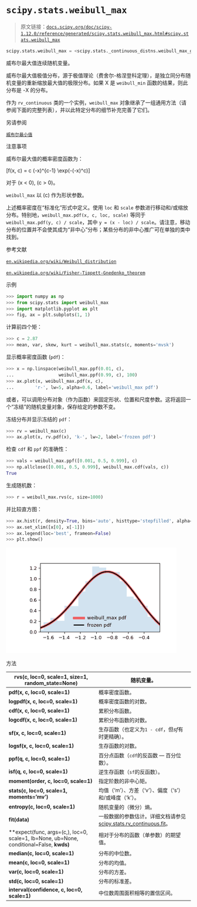 # `scipy.stats.weibull_max`

> 原文链接：[`docs.scipy.org/doc/scipy-1.12.0/reference/generated/scipy.stats.weibull_max.html#scipy.stats.weibull_max`](https://docs.scipy.org/doc/scipy-1.12.0/reference/generated/scipy.stats.weibull_max.html#scipy.stats.weibull_max)

```py
scipy.stats.weibull_max = <scipy.stats._continuous_distns.weibull_max_gen object>
```

威布尔最大值连续随机变量。

威布尔最大值极值分布，源于极值理论（费舍尔-格涅登科定理），是独立同分布随机变量的重新缩放最大值的极限分布。如果 X 是 `weibull_min` 函数的结果，则此分布是 -X 的分布。

作为 `rv_continuous` 类的一个实例，`weibull_max` 对象继承了一组通用方法（请参阅下面的完整列表），并以此特定分布的细节补充完善了它们。

另请参阅

[`威布尔最小值`](https://en.wikipedia.org/wiki/Weibull_distribution)

注意事项

威布尔最大值的概率密度函数为：

\[f(x, c) = c (-x)^{c-1} \exp(-(-x)^c)\]

对于 \(x < 0\), \(c > 0\)。

`weibull_max` 以 \(c\) 作为形状参数。

上述概率密度在“标准化”形式中定义。使用 `loc` 和 `scale` 参数进行移动和/或缩放分布。特别地，`weibull_max.pdf(x, c, loc, scale)` 等同于 `weibull_max.pdf(y, c) / scale`，其中 `y = (x - loc) / scale`。请注意，移动分布的位置并不会使其成为“非中心”分布；某些分布的非中心推广可在单独的类中找到。

参考文献

[`en.wikipedia.org/wiki/Weibull_distribution`](https://en.wikipedia.org/wiki/Weibull_distribution)

[`en.wikipedia.org/wiki/Fisher-Tippett-Gnedenko_theorem`](https://en.wikipedia.org/wiki/Fisher-Tippett-Gnedenko_theorem)

示例

```py
>>> import numpy as np
>>> from scipy.stats import weibull_max
>>> import matplotlib.pyplot as plt
>>> fig, ax = plt.subplots(1, 1) 
```

计算前四个矩：

```py
>>> c = 2.87
>>> mean, var, skew, kurt = weibull_max.stats(c, moments='mvsk') 
```

显示概率密度函数 (`pdf`)：

```py
>>> x = np.linspace(weibull_max.ppf(0.01, c),
...                 weibull_max.ppf(0.99, c), 100)
>>> ax.plot(x, weibull_max.pdf(x, c),
...        'r-', lw=5, alpha=0.6, label='weibull_max pdf') 
```

或者，可以调用分布对象（作为函数）来固定形状、位置和尺度参数。这将返回一个“冻结”的随机变量对象，保存给定的参数不变。

冻结分布并显示冻结的 `pdf`：

```py
>>> rv = weibull_max(c)
>>> ax.plot(x, rv.pdf(x), 'k-', lw=2, label='frozen pdf') 
```

检查 `cdf` 和 `ppf` 的准确性：

```py
>>> vals = weibull_max.ppf([0.001, 0.5, 0.999], c)
>>> np.allclose([0.001, 0.5, 0.999], weibull_max.cdf(vals, c))
True 
```

生成随机数：

```py
>>> r = weibull_max.rvs(c, size=1000) 
```

并比较直方图：

```py
>>> ax.hist(r, density=True, bins='auto', histtype='stepfilled', alpha=0.2)
>>> ax.set_xlim([x[0], x[-1]])
>>> ax.legend(loc='best', frameon=False)
>>> plt.show() 
```

![../../_images/scipy-stats-weibull_max-1.png](img/5c185dad1de0ed57419d8fcbf102f2f0.png)

方法

| **rvs(c, loc=0, scale=1, size=1, random_state=None)** | 随机变量。 |
| --- | --- |
| **pdf(x, c, loc=0, scale=1)** | 概率密度函数。 |
| **logpdf(x, c, loc=0, scale=1)** | 概率密度函数的对数。 |
| **cdf(x, c, loc=0, scale=1)** | 累积分布函数。 |
| **logcdf(x, c, loc=0, scale=1)** | 累积分布函数的对数。 |
| **sf(x, c, loc=0, scale=1)** | 生存函数（也定义为`1 - cdf`，但*sf*有时更精确）。 |
| **logsf(x, c, loc=0, scale=1)** | 生存函数的对数。 |
| **ppf(q, c, loc=0, scale=1)** | 百分点函数（`cdf`的反函数 — 百分位数）。 |
| **isf(q, c, loc=0, scale=1)** | 逆生存函数（`sf`的反函数）。 |
| **moment(order, c, loc=0, scale=1)** | 指定阶数的非中心矩。 |
| **stats(c, loc=0, scale=1, moments=’mv’)** | 均值（‘m’）、方差（‘v’）、偏度（‘s’）和/或峰度（‘k’）。 |
| **entropy(c, loc=0, scale=1)** | 随机变量的（微分）熵。 |
| **fit(data)** | 一般数据的参数估计。详细文档请参见[scipy.stats.rv_continuous.fit](https://docs.scipy.org/doc/scipy/reference/generated/scipy.stats.rv_continuous.fit.html#scipy.stats.rv_continuous.fit)。 |
| **expect(func, args=(c,), loc=0, scale=1, lb=None, ub=None, conditional=False, **kwds)** | 相对于分布的函数（单参数）的期望值。 |
| **median(c, loc=0, scale=1)** | 分布的中位数。 |
| **mean(c, loc=0, scale=1)** | 分布的均值。 |
| **var(c, loc=0, scale=1)** | 分布的方差。 |
| **std(c, loc=0, scale=1)** | 分布的标准差。 |
| **interval(confidence, c, loc=0, scale=1)** | 中位数周围面积相等的置信区间。 |
